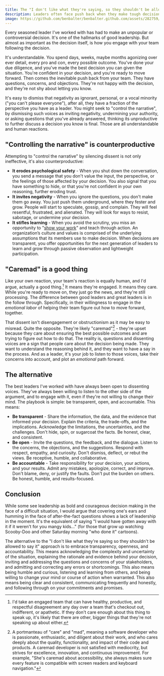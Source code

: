 ```yaml
---
title: The "I don't like what they're saying, so they shouldn't be allowed to say it" approach to crisis management
description: Leaders often face push back when they make tough decisions. Trying to "control the narrative" by ignoring or shutting down dissent is a bad idea. It erodes trust, invites negativity, and stifles learning. A better approach is to be transparent, open, and accountable. This builds trust, invites positivity, and fosters learning.
image: https://github.com/benbalter/benbalter.github.com/assets/282759/aca327ea-9252-4080-919e-363ed18ae50f
---
```


Every seasoned leader I've worked with has had to make an unpopular or controversial decision. It's one of the hallmarks of good leadership. But almost as important as the decision itself, is how you engage with your team following the decision.

It's understandable. You spend days, weeks, maybe months agonizing over ever detail, every pro and con, every possible outcome. You've done your due diligence, and you've made the best decision you can given the situation. You're confident in your decision, and you're ready to move forward. Then comes the inevitable push back from your team. They have questions, concerns, and objections. They're not happy with the decision, and they're not shy about letting you know.

It's easy to dismiss that negativity as ignorant, personal, or a vocal minority ("you can't please everyone"), after all, they have a fraction of the perspective you have as a leader. You might seek to "control the narrative", by dismissing such voices as inviting negativity, undermining your authority, or asking questions that you've already answered, thinking its unproductive to further discuss a decision you know is final. Those are all understandable and human reactions.

## "Controlling the narrative" is counterproductive

Attempting to "control the narrative" by silencing dissent is not only ineffective, it's also counterproductive:

* **It erodes psychological safety** - When you shut down the conversation, you send a message that you don't value the input, the perspective, or the feelings of those affected by your decision. You also signal that you have something to hide, or that you're not confident in your own reasoning, further eroding trust.
* **It invites negativity** - When you ignore the questions, you don't make them go away. You just push them underground, where they fester and grow. People will start to speculate, gossip, and complain. They will feel resentful, frustrated, and alienated. They will look for ways to resist, sabotage, or undermine your decision.
* **It stifles learning** - When you avoid the scrutiny, you miss an opportunity to "[show your work](https://ben.balter.com/2022/02/16/leaders-show-their-work/)" and teach through action. An organization’s culture and values is comprised of the underlying assumptions that its members use to make decision. When decisions are transparent, you offer opportunities for the next generation of leaders to learn and grow through passive observation and lightweight participation.

## "Caremad" is a good thing

Like your own reaction, your team's reaction is equally human, and I'd argue, actually a good thing.[^1] It means they're engaged. It means they care. While you're ready to move on, they just go the news, and they're still processing. The difference between good leaders and great leaders is in the follow through. Specifically, in their willingness to engage in the *emotional labor* of helping their team figure out how to move forward, together.

That dissent isn't disengagement or obstructionism as it may be easy to misread. Quite the opposite. They're likely "caremad"[^2] - they're upset because they care about ensuring the best possible outcomes and are trying to figure out how to do that. The reality is, questions and dissenting voices are a sign that people care about the decision being made. They want to understand the reasoning behind it, and they want to have a say in the process. And as a leader, it's your job to listen to those voices, take their concerns into account, and plot an *emotional* path forward.

## The alternative

The best leaders I've worked with have always been open to dissenting voices. They've always been willing to listen to the other side of the argument, and to engage with it, even if they're not willing to change their mind. The playbook is simple: be transparent, open, and accountable. This means:

* **Be transparent** - Share the information, the data, and the evidence that informed your decision. Explain the criteria, the trade-offs, and the implications. Acknowledge the limitations, the uncertainties, and the challenges. Don't hide, spin, or sugarcoat the facts. Be honest, clear, and consistent.
* **Be open** - Invite the questions, the feedback, and the dialogue. Listen to the concerns, the objections, and the suggestions. Respond with respect, empathy, and curiosity. Don't dismiss, deflect, or rebut the views. Be receptive, humble, and collaborative.
* **Be accountable** - Take responsibility for your decision, your actions, and your results. Admit any mistakes, apologize, correct, and improve. Don't blame, deny, or justify the faults. Don't put the burden on others. Be honest, humble, and results-focused.

## Conclusion

While some see leadership as bold and courageous decision making in the face of a difficult situation, I would argue that covering one's ears and humming in the face of after-the-fact questions shows a lack of leadership in the moment. It's the equivalent of saying "I would have gotten away with it if it weren't for you mangy kids..." (for those that grow up watching Scooby-Doo and other Saturday morning "who done it" cartoons).

The alternative to the "I don't like what they're saying so they shouldn't be allowed to say it" approach is to embrace transparency, openness, and accountability. This means acknowledging the complexity and uncertainty of the situation, explaining the rationale and evidence behind your decision, inviting and addressing the questions and concerns of your stakeholders, and admitting and correcting any errors or shortcomings. This also means being humble and curious, listening and learning from others, and being willing to change your mind or course of action when warranted. This also means being clear and consistent, communicating frequently and honestly, and following through on your commitments and promises.

[^1]: I'd take an engaged team that can have healthy, productive, and respectful disagreement any day over a team that's checkout out, indifferent, or apathetic. If they don't care enough about this thing to speak up, it's likely that there are other, bigger things that they're not speaking up about either.

[^2]: A portmanteau of "care" and "mad", meaning a software developer who is passionate, enthusiastic, and diligent about their work, and who cares deeply about the quality, functionality, and impact of their code and products. A caremad developer is not satisfied with mediocrity, but strives for excellence, innovation, and continuous improvement. For example, "She's caremad about accessibility, she always makes sure every feature is compatible with screen readers and keyboard navigation."
